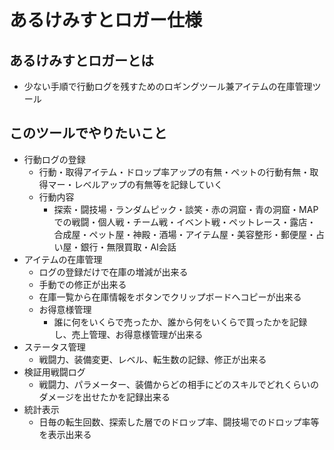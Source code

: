 # あるけみすとロガー仕様

## あるけみすとロガーとは
- 少ない手順で行動ログを残すためのロギングツール兼アイテムの在庫管理ツール

## このツールでやりたいこと
- 行動ログの登録
  - 行動・取得アイテム・ドロップ率アップの有無・ペットの行動有無・取得マー・レベルアップの有無等を記録していく
  - 行動内容
    - 探索・闘技場・ランダムピック・談笑・赤の洞窟・青の洞窟・MAPでの戦闘・個人戦・チーム戦・イベント戦・ペットレース・露店・合成屋・ペット屋・神殿・酒場・アイテム屋・美容整形・郵便屋・占い屋・銀行・無限買取・AI会話
- アイテムの在庫管理
  - ログの登録だけで在庫の増減が出来る
  - 手動での修正が出来る
  - 在庫一覧から在庫情報をボタンでクリップボードへコピーが出来る
  - お得意様管理
    - 誰に何をいくらで売ったか、誰から何をいくらで買ったかを記録し、売上管理、お得意様管理が出来る
- ステータス管理
  - 戦闘力、装備変更、レベル、転生数の記録、修正が出来る
- 検証用戦闘ログ
  - 戦闘力、パラメーター、装備からどの相手にどのスキルでどれくらいのダメージを出せたかを記録出来る
- 統計表示
  - 日毎の転生回数、探索した層でのドロップ率、闘技場でのドロップ率等を表示出来る
